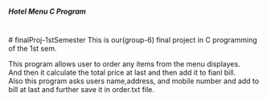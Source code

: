 <h5>Hotel Menu C Program</h5> 
<br># finalProj-1stSemester
This is our(group-6) final project in C programming of the 1st sem.

<p>This program allows user to order any items from the menu displayes.<br>And then it calculate the total price at last and then add it to fianl bill.<br>Also this program asks users name,address, and mobile number and add to bill at last and further save it in <a>order.txt</a> file.   </p>

